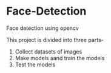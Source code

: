 # Face-Detection
Face detection using opencv

This project is divided into three parts-
1. Collect datasets of images
2. Make models aand train the models
3. Test the models
